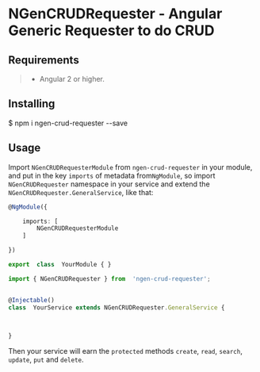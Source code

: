 # NGenCRUDRequester - Angular Generic Requester to do CRUD

## Requirements

>- Angular 2 or higher.

## Installing

$ npm i ngen-crud-requester --save

## Usage

Import ```NGenCRUDRequesterModule``` from ```ngen-crud-requester``` in your module, and put in the key ```imports``` of metadata from```NgModule```, so import ```NGenCRUDRequester``` namespace in your service and extend the ```NGenCRUDRequester.GeneralService```, like that:

```typescript
@NgModule({

    imports: [
        NGenCRUDRequesterModule
    ]

})

export  class  YourModule { }
```

```typescript
import { NGenCRUDRequester } from  'ngen-crud-requester';


@Injectable()
class  YourService extends NGenCRUDRequester.GeneralService {

	

}
```

Then your service will earn the ```protected``` methods ```create```, ```read```, ```search```, ```update```, ```put``` and ```delete```.

